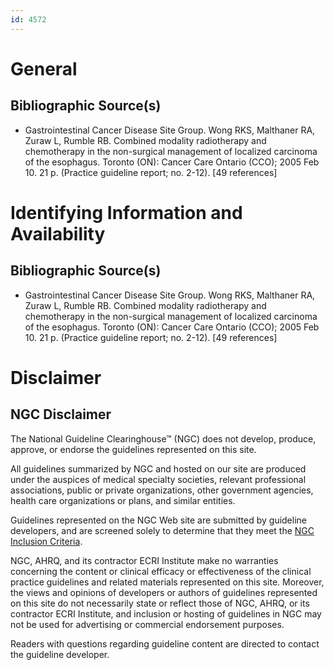 ```yaml
---
id: 4572
---
```


# General

## Bibliographic Source(s)

- Gastrointestinal Cancer Disease Site Group. Wong RKS, Malthaner RA, Zuraw L, Rumble RB. Combined modality radiotherapy and chemotherapy in the non-surgical management of localized carcinoma of the esophagus. Toronto (ON): Cancer Care Ontario (CCO); 2005 Feb 10. 21 p. (Practice guideline report; no. 2-12). [49 references]

# Identifying Information and Availability

## Bibliographic Source(s)

- Gastrointestinal Cancer Disease Site Group. Wong RKS, Malthaner RA, Zuraw L, Rumble RB. Combined modality radiotherapy and chemotherapy in the non-surgical management of localized carcinoma of the esophagus. Toronto (ON): Cancer Care Ontario (CCO); 2005 Feb 10. 21 p. (Practice guideline report; no. 2-12). [49 references]

# Disclaimer

## NGC Disclaimer

The National Guideline Clearinghouse™ (NGC) does not develop, produce, approve, or endorse the guidelines represented on this site.

All guidelines summarized by NGC and hosted on our site are produced under the auspices of medical specialty societies, relevant professional associations, public or private organizations, other government agencies, health care organizations or plans, and similar entities.

Guidelines represented on the NGC Web site are submitted by guideline developers, and are screened solely to determine that they meet the [NGC Inclusion Criteria](/help-and-about/summaries/inclusion-criteria).

NGC, AHRQ, and its contractor ECRI Institute make no warranties concerning the content or clinical efficacy or effectiveness of the clinical practice guidelines and related materials represented on this site. Moreover, the views and opinions of developers or authors of guidelines represented on this site do not necessarily state or reflect those of NGC, AHRQ, or its contractor ECRI Institute, and inclusion or hosting of guidelines in NGC may not be used for advertising or commercial endorsement purposes.

Readers with questions regarding guideline content are directed to contact the guideline developer.

